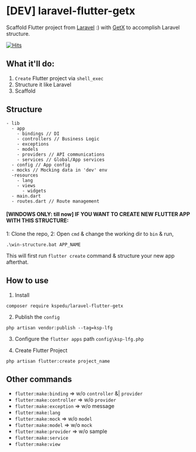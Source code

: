 # [DEV] laravel-flutter-getx
Scaffold Flutter project from [Laravel](https://laravel.com) :) with [GetX](https://pub.dev/packages/get) to accomplish Laravel structure.

[![Hits](https://hits.seeyoufarm.com/api/count/incr/badge.svg?url=https%3A%2F%2Fgithub.com%2FAnandPilania%2Flaravel-flutter-getx&count_bg=%23FF3863&title_bg=%232C3E50&icon=&icon_color=%23E7E7E7&title=HITS&edge_flat=false)](https://hits.seeyoufarm.com)

## What it'll do:
1. `Create` Flutter project via `shell_exec`
2. Structure it like Laravel
3. Scaffold


## Structure
```
- lib
  - app
    - bindings // DI
    - controllers // Business Logic
    - exceptions
    - models
    - providers // API communications
    - services // Global/App services
  - config // App config
  - mocks // Mocking data in 'dev' env
  -resources
    - lang
    - views
      - widgets
  - main.dart
  - routes.dart // Route management
```

#### [WINDOWS ONLY: till now] IF YOU WANT TO CREATE NEW FLUTTER APP WITH THIS STRUCTURE:
1: Clone the repo,
2: Open `cmd` & change the working dir to `bin` & run,
```
.\win-structure.bat APP_NAME
```
This will first run `flutter create` command & structure your new app afterthat.

## How to use
1. Install
```
composer require kspedu/laravel-flutter-getx
```

2. Publish the `config`
```
php artisan vendor:publish --tag=ksp-lfg
```

3. Configure the `flutter apps` path `config\ksp-lfg.php`

4. Create Flutter Project
```
php artisan flutter:create project_name
```

## Other commands
- `flutter:make:binding` => w/o `controller` &| `provider`
- `flutter:make:controller` => w/o `provider`
- `flutter:make:exception` => w/o message
- `flutter:make:lang`
- `flutter:make:mock` => w/o `model`
- `flutter:make:model` => w/o `mock`
- `flutter:make:provider` => w/o sample
- `flutter:make:service`
- `flutter:make:view`
